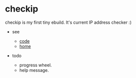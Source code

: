 # checkip

checkip is my first tiny ebuild.
It's current IP address checker :)

* see
  - [code](https://gist.github.com/852366)
  - [home](https://github.com/grauwoelfchen/checkip)

* todo
  - progress wheel.
  - help message.
